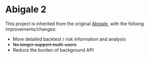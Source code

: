 # Abigale 2

This project is inherited from the original [Abigale](http://git.snowwalkerj.cn:81/SnowWalkerJ/Abigale), with the folloing improvements/changes:

- More detailed backtest / risk information and analysis
- ~~No longer support multi-users~~
- Reduce the burden of background API
